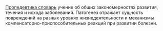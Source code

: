 [Пропедевтика словарь](🥼Пропедевтика/Словарь/Пропедевтика%20словарь.md)
учение об общих закономерностях развития, течения и исхода заболеваний. Патогенез отражает сущность повреждений на разных уровнях жизнедеятельности и механизмы компенсаторно-приспособительных реакций при развитии болезни.

